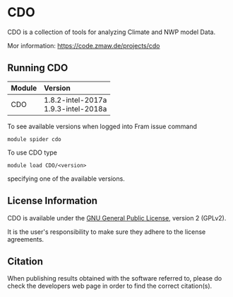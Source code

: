 # CDO

CDO is a collection of tools for analyzing Climate and NWP model Data.

Mor information: https://code.zmaw.de/projects/cdo

## Running CDO

| Module     | Version     |
| :------------- | :------------- |
| CDO |1.8.2-intel-2017a <br>1.9.3-intel-2018a|

To see available versions when logged into Fram issue command

    module spider cdo
    
To use CDO type

    module load CDO/<version>
    
specifying one of the available versions.

## License Information

CDO is available under the [GNU General Public License](https://www.gnu.org/licenses/old-licenses/gpl-2.0.html), version 2 (GPLv2).

It is the user's responsibility to make sure they adhere to the license agreements.

## Citation

When publishing results obtained with the software referred to, please do check the developers web page in order to find the correct citation(s).
